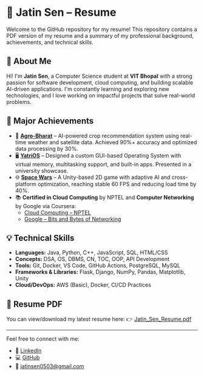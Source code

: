 # 📄 Jatin Sen – Resume

Welcome to the GitHub repository for my resume! This repository contains a PDF version of my resume and a summary of my professional background, achievements, and technical skills.

## 📌 About Me

Hi! I'm **Jatin Sen**, a Computer Science student at **VIT Bhopal** with a strong passion for software development, cloud computing, and building scalable AI-driven applications. I'm constantly learning and exploring new technologies, and I love working on impactful projects that solve real-world problems.

## 🚀 Major Achievements

- 🎯 **[Agro-Bharat](https://github.com/Jatinsen05)** – AI-powered crop recommendation system using real-time weather and satellite data. Achieved 90%+ accuracy and optimized data processing by 30%.
- 🖥️ **[YatriOS](https://github.com/Jatinsen05)** – Designed a custom GUI-based Operating System with virtual memory, multitasking support, and built-in apps. Presented in a university showcase.
- 🌐 **[Space Wars](https://github.com/Jatinsen05)** – A Unity-based 2D game with adaptive AI and cross-platform optimization, reaching stable 60 FPS and reducing load time by 40%.
- 📚 **Certified in Cloud Computing** by NPTEL and **Computer Networking** by Google via Coursera:
  - [Cloud Computing – NPTEL](https://archive.nptel.ac.in/noc/Ecertificate/?q=NPTEL24CS17S452902663)
  - [Google – Bits and Bytes of Networking](https://coursera.org/verify/R8QYJASF69TA)

## 💡 Technical Skills

- **Languages:** Java, Python, C++, JavaScript, SQL, HTML/CSS  
- **Concepts:** DSA, OS, DBMS, CN, TOC, OOP, API Development  
- **Tools:** Git, Docker, VS Code, GitHub Actions, PostgreSQL, MySQL  
- **Frameworks & Libraries:** Flask, Django, NumPy, Pandas, Matplotlib, Unity  
- **Cloud/DevOps:** AWS (Basic), Docker, CI/CD Practices

## 📎 Resume PDF

You can view/download my latest resume here:
👉 [Jatin_Sen_Resume.pdf](./Jatin_Sen_Resume.pdf)

---

Feel free to connect with me:

- 🔗 [LinkedIn](https://www.linkedin.com/in/jatinsen)
- 💻 [GitHub](https://github.com/Jatinsen05)
- 📧 jatinsen0503@gmail.com

